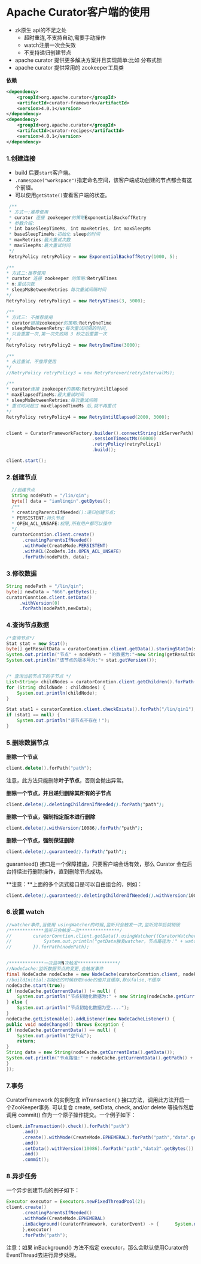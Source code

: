 # Apache Curator客户端的使用

- zk原生 api的不足之处
  - 超时重连,不支持自动,需要手动操作
  - watch注册一次会失效
  - 不支持递归创建节点
- apache curator 提供更多解决方案并且实现简单:比如 分布式锁
- apache curator 提供常用的 zookeeper工具类

**依赖**

```xml
<dependency>
    <groupId>org.apache.curator</groupId>
    <artifactId>curator-framework</artifactId>
    <version>4.0.1</version>
</dependency>
<dependency>
    <groupId>org.apache.curator</groupId>
    <artifactId>curator-recipes</artifactId>
    <version>4.0.1</version>
</dependency>
```



### 1.创建连接

- build 后要`start`客户端。
- `.namespace("workspace")`指定命名空间，该客户端成功创建的节点都会有这个前缀。
- 可以使用`getState()`查看客户端的状态。

```java
 /**
 * 方式一:推荐使用
 * curator 连接 zookeeper的策略ExponentialBackoffRetry
 * 参数介绍:
 * int baseSleepTimeMs, int maxRetries, int maxSleepMs
 * baseSleepTimeMs:初始化 sleep的时间
 * maxRetries:最大重试次数
 * maxSleepMs:最大重试时间
 */
 RetryPolicy retryPolicy = new ExponentialBackoffRetry(1000, 5);

/**
* 方式二:推荐使用
* curator 连接 zookeeper 的策略:RetryNTimes
* n:重试次数
* sleepMsBetweenRetries 每次重试间隔时间
*/
RetryPolicy retryPolicy1 = new RetryNTimes(3, 5000);

/**
* 方式三: 不推荐使用
* curator链接zookeeper的策略:RetryOneTime
* sleepMsBetweenRetry:每次重试间隔的时间,
* 只会重置一次,第一次失败隔 3 秒之后重置一次
*/
RetryPolicy retryPolicy2 = new RetryOneTime(3000);

/**
* 永远重试，不推荐使用
*/
//RetryPolicy retryPolicy3 = new RetryForever(retryIntervalMs);

/**
* curator连接 zookeeper的策略:RetryUntilElapsed
* maxElapsedTimeMs:最大重试时间
* sleepMsBetweenRetries:每次重试间隔
* 重试时间超过 maxElapsedTimeMs 后,就不再重试
*/
RetryPolicy retryPolicy4 = new RetryUntilElapsed(2000, 3000);


client = CuratorFrameworkFactory.builder().connectString(zkServerPath)
                                .sessionTimeoutMs(60000)
                                .retryPolicy(retryPolicy1)
                                .build();

client.start();
```

### 2.创建节点

```java
  //创建节点
  String nodePath = "/lin/qin";
  byte[] data = "iamlinqin".getBytes();
  /**
  * creatingParentsIfNeeded():递归创建节点;
  * PERSISTENT:持久节点
  * OPEN_ACL_UNSAFE:权限,所有用户都可以操作
  */
  curatorConntion.client.create()
      .creatingParentsIfNeeded()
      .withMode(CreateMode.PERSISTENT)
      .withACL(ZooDefs.Ids.OPEN_ACL_UNSAFE)
      .forPath(nodePath, data);
```

### 3.修改数据

```java
String nodePath = "/lin/qin";
byte[] newData = "666".getBytes();
curatorConntion.client.setData()
     .withVersion(0)
     .forPath(nodePath,newData);
```

### 4.查询节点数据

```java
/*查询节点*/
Stat stat = new Stat();
byte[] getResultData = curatorConntion.client.getData().storingStatIn(stat).forPath(nodePath);
System.out.println("节点" + nodePath + "的数据为:"+new String(getResultData));
System.out.println("该节点的版本号为:"+ stat.getVersion());


/* 查询当前节点下的子节点 */
List<String> childNodes = curatorConntion.client.getChildren().forPath("/lin");
for (String childNode : childNodes) {
    System.out.println(childNode);
}

Stat stat1 = curatorConntion.client.checkExists().forPath("/lin/qin1");
if (stat1 == null) {
    System.out.println("该节点不存在！");
}
```

### 5.删除数据节点

**删除一个节点**

```cpp
client.delete().forPath("path");
```

注意，此方法只能删除**叶子节点**，否则会抛出异常。

**删除一个节点，并且递归删除其所有的子节点**

```css
client.delete().deletingChildrenIfNeeded().forPath("path");
```

**删除一个节点，强制指定版本进行删除**

```css
client.delete().withVersion(10086).forPath("path");
```

**删除一个节点，强制保证删除**

```css
client.delete().guaranteed().forPath("path");
```

guaranteed() 接口是一个保障措施，只要客户端会话有效，那么 Curator 会在后台持续进行删除操作，直到删除节点成功。

**注意：**上面的多个流式接口是可以自由组合的，例如：

```css
client.delete().guaranteed().deletingChildrenIfNeeded().withVersion(10086).forPath("path");
```



### 6.设置 watch

```java
//watcher事件,当使用 usingWatcher的时候,监听只会触发一次,监听完毕后就销毁
/*************监听只会触发一次***************/
//        curatorConntion.client.getData().usingWatcher((CuratorWatcher) watchedEvent -> {
//            System.out.println("getData触发watcher，节点路径为：" + watchedEvent.getPath());
//        }).forPath(nodePath);


/*************一次监听N次触发***************/
//NodeCache:监听数据节点的变更,会触发事件
final NodeCache nodeCache = new NodeCache(curatorConntion.client, nodePath);
//buildInitial:初始化的时候获取node的值并且缓存,默认false,不缓存
nodeCache.start(true);
if (nodeCache.getCurrentData() != null) {
    System.out.println("节点初始化数据为:" + new String(nodeCache.getCurrentData().getData()));
} else {
    System.out.println("节点初始化数据为空....");
}
nodeCache.getListenable().addListener(new NodeCacheListener() {
public void nodeChanged() throws Exception {
if (nodeCache.getCurrentData() == null) {
    System.out.println("空节点");
    return;
}
String data = new String(nodeCache.getCurrentData().getData());
System.out.println("节点路径:" + nodeCache.getCurrentData().getPath() + "数据: " + data);
}
});
```

### 7.事务

CuratorFramework 的实例包含 inTransaction( ) 接口方法，调用此方法开启一个ZooKeeper事务. 可以复合 create, setData, check, and/or delete 等操作然后调用 commit() 作为一个原子操作提交。一个例子如下：

```java
client.inTransaction().check().forPath("path")
      .and()
      .create().withMode(CreateMode.EPHEMERAL).forPath("path","data".getBytes())
      .and()
      .setData().withVersion(10086).forPath("path","data2".getBytes())
      .and()
      .commit();
```

### 8.异步任务

一个异步创建节点的例子如下：

```java
Executor executor = Executors.newFixedThreadPool(2);
client.create()
      .creatingParentsIfNeeded()
      .withMode(CreateMode.EPHEMERAL)
      .inBackground((curatorFramework, curatorEvent) -> {      System.out.println(String.format("eventType:%s,resultCode:%s",curatorEvent.getType(),curatorEvent.getResultCode()));
      },executor)
      .forPath("path");
```

注意：如果 inBackground() 方法不指定 executor，那么会默认使用Curator的EventThread去进行异步处理。